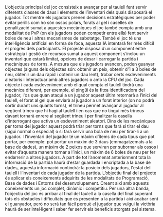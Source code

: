 L’objectiu principal del joc consisteix a avançar per al taulell fent servir diferents classes de daus i elements de l’inventari dels quals disposarà el jugador. Tot mentre els jugadors prenen decisions estratègiques per poder evitar perills com ho són ossos polars, forats al gel i caselles de penalització sumat a aquestes mecàniques el joc també compta amb una modalitat de PvP (on els jugadors poden competir entre ells) fent servir boles de neu i altres mecanismes de sabotatge. També el joc té una intel·ligència artificial en forma de foca, aquesta IA intentarà fer més difícil el progrés dels participants.
El projecte disposa d’un component entre estratègia i gestió de recursos sumat a aquest component s’inclou un inventari que estarà limitat, opcions de desar i carregar la partida i mecàniques de torns. A mesura que els jugadors avancen, poden guanyar objectes (alguns dels objectes són: obtenir un peix, obtenir d'1 a 3 boles de neu, obtenir un dau ràpid i obtenir un dau lent), trobar certs esdeveniments aleatoris i interactuar amb altres jugadors o amb la CPU del joc. Cada objecte i cada esdeveniment amb el qual compta el taulell tindrà una mecànica diferent, per exemple, el pingüí és la fitxa identificadora del jugador, l'os que quan ataqui a un jugador aquest últim retornarà a l’inici del taulell, el forat al gel que enviarà al jugador a un forat interior (on no podrà sortir durant uns quants torns), el trineu permet avançar al jugador al següent trineu que hi hagi al taulell i en cas que no tingui més trineus davant tornarà enrere al següent trineu i per finalitzar la casella d'interrogant que activa un esdeveniment aleatori. Dins de les mecàniques per torns del jugador aquest podrà triar per torns que farà si tirar el dau (sigui normal o especial) o si farà servir una bola de neu per tirar-li a un jugador. I l’inventari del jugador té un màxim d’ítems de cada tipus que pot portar, per exemple: pot portar un màxim de 3 daus (emmagatzemats a la base de dades), un màxim de 2 peixos que serviran per subornar als ossos i evitar d’aquesta manera tornar a l’inici, un màxim de 6 boles de neu per fer endarrerir a altres jugadors.
A part de tot l’anomenat anteriorment tota la informació de la partida haurà d’estar guardada i encriptada a la base de dades, aquesta informació contindrà: la posició dels jugadors, l'estat del taulell i l’inventari de cada jugador de la partida.
L’objectiu final del projecte és aplicar els coneixements adquirits de les modalitats de Programació, Base de dades i Entorns del desenvolupament. Creant així amb aquests coneixements un joc complet, dinàmic i competitiu. Per una altra banda,
l’objectiu del joc és arribar al final del taulell a la casella del final superant tots els obstacles i dificultats que es presenten a la partida i així acabar sent el guanyador, però no serà tan fàcil perquè el jugador que vulgui la victòria haurà de ser intel·ligent i saber fer servir els beneficis atorgats pel sistema.
